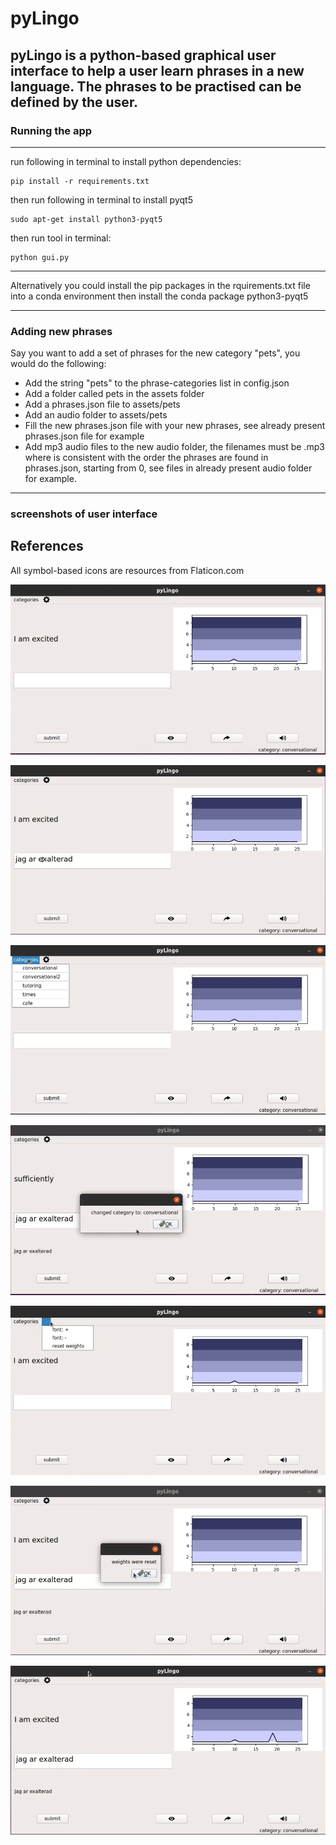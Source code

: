 # pyLingo

pyLingo is a python-based graphical user interface to 
help a user learn phrases in a new language. The phrases to be practised 
can be defined by the user. 
---

### Running the app

---

run following in terminal to install python dependencies: 
```commandline
pip install -r requirements.txt
```

then run following in terminal to install pyqt5
```commandline
sudo apt-get install python3-pyqt5
```
then run tool in terminal:
```commandline
python gui.py
```
---

Alternatively you could install the pip packages in the rquirements.txt file into a conda environment then install the conda package python3-pyqt5

---

### Adding new phrases

Say you want to add a set of phrases for the new category "pets", you would do the following:
* Add the string "pets" to the phrase-categories list in config.json
* Add a folder called pets in the assets folder
* Add a phrases.json file to assets/pets
* Add an audio folder to assets/pets
* Fill the new phrases.json file with your new phrases, see already present phrases.json file for example
* Add mp3 audio files to the new audio folder, the filenames must be <number>.mp3
where <number> is consistent with the order the phrases are found in phrases.json, 
starting from 0, see files in already present audio folder for example.
---

### screenshots of user interface

## References

All symbol-based icons are resources from Flaticon.com

![alt text](readme_assets/base.png "Base")

![alt text](readme_assets/inputted.png "inputted")

![alt text](readme_assets/categories.png "categories")

![alt text](readme_assets/category_popup.png "category popup")

![alt text](readme_assets/settings.png "settings")

![alt text](readme_assets/reset_popup.png "reset popup")

![alt text](readme_assets/viz.png "viz")


